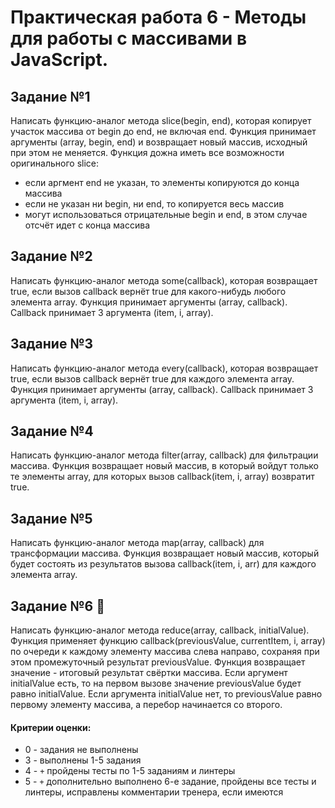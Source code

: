# Практическая работа 6 - Методы для работы с массивами в JavaScript.

## Задание №1

Написать функцию-аналог метода slice(begin, end), которая копирует участок массива от begin до end, не включая end. Функция принимает аргументы (array, begin, end) и возвращает новый массив, исходный при этом не меняется. Функция дожна иметь все возможности оригинального slice:
-   если аргмент end не указан, то элементы копируются до конца массива
-   если не указан ни begin, ни end, то копируется весь массив
-   могут использоваться отрицательные begin и end, в этом случае отсчёт идет с конца массива

## Задание №2

Написать функцию-аналог метода some(callback), которая возвращает true, если вызов callback вернёт true для какого-нибудь любого элемента array. Функция принимает аргументы (array, callback). Callback принимает 3 аргумента (item, i, array).

## Задание №3

Написать функцию-аналог метода every(callback), которая возвращает true, если вызов callback вернёт true для каждого элемента array. Функция принимает аргументы (array, callback). Callback принимает 3 аргумента (item, i, array).

## Задание №4

Написать функцию-аналог метода filter(array, callback) для фильтрации массива. Функция возвращает новый массив, в который войдут только те элементы array, для которых вызов callback(item, i, array) возвратит true.

## Задание №5

Написать функцию-аналог метода map(array, callback) для трансформации массива. Функция возвращает новый массив, который будет состоять из результатов вызова callback(item, i, arr) для каждого элемента array.

## Задание №6 💪

Написать функцию-аналог метода reduce(array, callback, initialValue). Функция применяет функцию callback(previousValue, currentItem, i, array) по очереди к каждому элементу массива слева направо, сохраняя при этом промежуточный результат previousValue. Функция возвращает значение - итоговый результат свёртки массива. Если аргумент initialValue есть, то на первом вызове значение previousValue будет равно initialValue. Если аргумента initialValue нет, то previousValue равно первому элементу массива, а перебор начинается со второго.

#### Критерии оценки: 
- 0 - задания не выполнены
- 3 - выполнены 1-5 задания
- 4 - `+` пройдены тесты по 1-5 заданиям и линтеры
- 5 - `+` дополнительно выполнено 6-е задание, пройдены все тесты и линтеры, исправлены комментарии тренера, если имеются